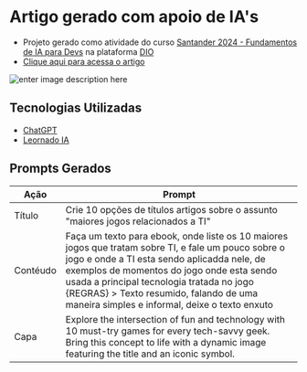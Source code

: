 # Artigo gerado com apoio de IA's
- Projeto gerado como atividade do curso [Santander 2024 - Fundamentos de IA para Devs](https://web.dio.me/track/santander-2024-fundamentos-de-ia-para-devs)  na plataforma [DIO](https://web.dio.me/) 
- [Clique aqui para acessa o artigo](https://web.dio.me/articles/a-interface-entre-diversao-e-tecnologia-10-jogos-que-todo-geek-de-ti-deveria-experimentar?back=/articles&open-modal=true&page=1&order=oldest)

![enter image description here](https://i.ibb.co/6gfBcVx/Captura-de-tela-2024-05-16-100153.png)

## Tecnologias Utilizadas
- [ChatGPT](https://chatgpt.com/)
- [Leornado IA](https://leonardo.ai/)

## Prompts Gerados
|Ação  |Prompt  |
|--|--|
| Título | Crie 10 opções de títulos artigos sobre o assunto "maiores jogos relacionados a TI" |
| Contéudo| Faça um texto para ebook, onde liste os 10 maiores jogos que tratam sobre TI, e fale um pouco sobre o jogo e onde a TI esta sendo aplicadda nele, de exemplos de momentos do jogo onde esta sendo usada a principal tecnologia tratada no jogo {REGRAS} > Texto resumido, falando de uma maneira simples e informal, deixe o texto enxuto |
| Capa| Explore the intersection of fun and technology with 10 must-try games for every tech-savvy geek. Bring this concept to life with a dynamic image featuring the title and an iconic symbol. |
